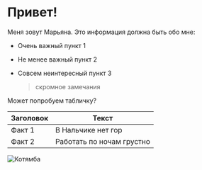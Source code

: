 # Привет!

Меня зовут Марьяна. 
Это информация должна быть обо мне:

 - Очень важный пункт 1
 - Не менее важный пункт 2
 - Совсем неинтересный пункт 3

	> скромное замечания

Может попробуем табличку?

|Заголовок       |Текст                          |
|----------------|-------------------------------|
|Факт 1          |В Нальчике нет гор             |
|Факт 2          |Работать по ночам грустно      |


![Котямба](https://st.europaplus.ru/mf/p/236803/news/373/037400/content/529461374ed7bde26c57d2b9fd1b02da.jpg)
